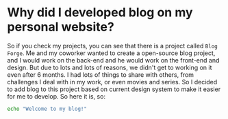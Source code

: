 <!-- Generate long markdown -->

# Why did I developed blog on my personal website?

So if you check my projects, you can see that there is a project called `Blog Forge`. Me and my coworker wanted to create a open-source blog project, and I would work on the back-end and he would work on the front-end and design. But due to lots and lots of reasons, we didn't get to working on it even after 6 months. I had lots of things to share with others, from challenges I deal with in my work, or even movies and series. So I decided to add blog to this project based on current design system to make it easier for me to develop. So here it is, so:

```bash
echo "Welcome to my blog!"
```
